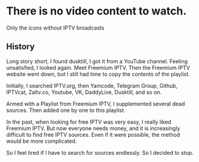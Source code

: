 <h1>There is no video content to watch.</h1>
Only the icons without IPTV broadcasts
<h2>History</h2>
<p>Long story short, I found dusktill, I got it from a YouTube channel. Feeling unsatisfied, I looked again. Meet Freemium IPTV. Then the Freemium IPTV website went down, but I still had time to copy the contents of the playlist.</p>
<p>Initially, I searched IPTV.org, then Yamcode, Telegram Group, Github, IPTVcat, Zaltv.co, Youtube, VK, DaddyLive, Dusktill, and so on.</p>
<p>Armed with a Playlist from Freemium IPTV, I supplemented several dead sources. Then added one by one to this playlist.</p>
<p>In the past, when looking for free IPTV was very easy, I really liked Freemium IPTV. But now everyone needs money, and it is increasingly difficult to find free IPTV sources. Even if it were possible, the method would be more complicated.</p>
<p>So I feel tired if I have to search for sources endlessly. So I decided to stop.</p>

